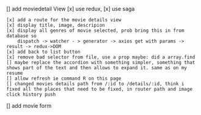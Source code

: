 [] add moviedetail View
    [x] use redux, [x] use saga
    
    [x] add a route for the movie details view
    [x] display title, image, descripion
    [x] display all genres of movie selected, prob bring this in from database so
        dispatch -> watcher - > generator -> axios get with params -> result -> redux->DOM
    [x] add back to list button
    [x] remove bad selector from file, use a prop maybe: did a array.find
    [] maybe replace the accordion with something simpler, something that shows part of the text and then allows to expand it. same as on my resume 
    [] allow refresh ie command R on this page
    [] changed movies details path from /:id to /details/:id, think i fixed all the places that need to be fixed, in router path and image click history push
    
[] add movie form
